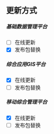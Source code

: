 ##   更新方式

##### 基础数据管理平台

- [ ] 在线更新  
- [x] 发布包替换

##### 综合应用GIS平台

- [x] 在线更新  
- [ ] 发布包替换

##### 移动综合管理平台

- [x] 在线更新  
- [ ] 发布包替换